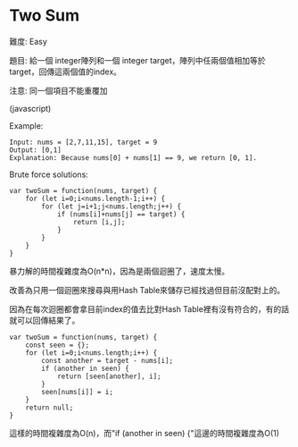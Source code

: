 # Two Sum
難度: Easy

題目: 給一個 integer陣列和一個 integer target，陣列中任兩個值相加等於target，回傳這兩個值的index。

注意: 同一個項目不能重覆加

(javascript)

Example:
```
Input: nums = [2,7,11,15], target = 9
Output: [0,1]
Explanation: Because nums[0] + nums[1] == 9, we return [0, 1].
```

Brute force solutions:
```
var twoSum = function(nums, target) {
    for (let i=0;i<nums.length-1;i++) {
        for (let j=i+1;j<nums.length;j++) {
            if (nums[i]+nums[j] == target) {
                return [i,j];
            }
        }
    }
}
```
暴力解的時間複雜度為O(n*n)，因為是兩個迴圈了，速度太慢。

改善為只用一個迴圈來搜尋與用Hash Table來儲存已經找過但目前沒配對上的。

因為在每次迴圈都會拿目前index的值去比對Hash Table裡有沒有符合的，有的話就可以回傳結果了。


```
var twoSum = function(nums, target) {
    const seen = {};
    for (let i=0;i<nums.length;i++) {
        const another = target - nums[i];
        if (another in seen) {
            return [seen[another], i];
        }
        seen[nums[i]] = i;
    }
    return null;
}
```
這樣的時間複雜度為O(n)，而"if (another in seen) {"這邊的時間複雜度為O(1)